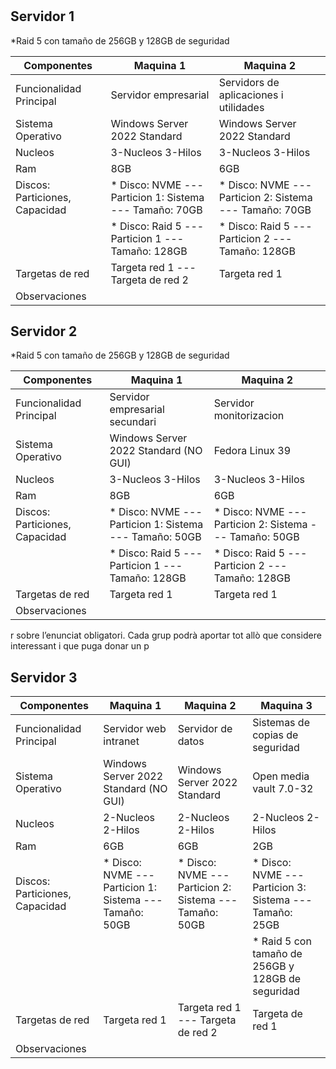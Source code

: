  # 

## Servidor 1

*Raid 5 con tamaño de 256GB y 128GB de seguridad


| Componentes                    | Maquina 1                                                  | Maquina 2                                                     |
|--------------------------------|------------------------------------------------------------|---------------------------------------------                  |
| Funcionalidad Principal        | Servidor empresarial                                       | Servidors de aplicaciones i utilidades                        |
| Sistema Operativo              | Windows Server 2022 Standard                               | Windows Server 2022 Standard                                  |
| Nucleos                        | 3-Nucleos 3-Hilos                                          | 3-Nucleos 3-Hilos                                             |
| Ram                            | 8GB                                                        | 6GB                                                           |
| Discos: Particiones, Capacidad | * Disco: NVME  --- Particion 1: Sistema  --- Tamaño: 70GB  | * Disco: NVME --- Particion 2: Sistema --- Tamaño: 70GB       |
|                                | * Disco: Raid 5 --- Particion 1          --- Tamaño: 128GB | * Disco: Raid 5 --- Particion 2 --- Tamaño: 128GB             |
| Targetas de red                | Targeta red 1 --- Targeta de red 2                         | Targeta red 1                                                 |
| Observaciones                  |                                                            |                                                               |



## Servidor 2

*Raid 5 con tamaño de 256GB y 128GB de seguridad

| Componentes                    | Maquina 1                                                  | Maquina 2                                                     |
|--------------------------------|------------------------------------------------------------|---------------------------------------------------------------|
| Funcionalidad Principal        | Servidor empresarial secundari                             | Servidor monitorizacion                                       |
| Sistema Operativo              | Windows Server 2022 Standard (NO GUI)                      | Fedora Linux 39                                               |
| Nucleos                        | 3-Nucleos 3-Hilos                                          | 3-Nucleos 3-Hilos                                             |
| Ram                            | 8GB                                                        | 6GB                                                           |
| Discos: Particiones, Capacidad | * Disco: NVME --- Particion 1: Sistema --- Tamaño: 50GB    | * Disco: NVME --- Particion 2: Sistema --- Tamaño: 50GB       |
|                                | * Disco: Raid 5 --- Particion 1          --- Tamaño: 128GB | * Disco: Raid 5 --- Particion 2 --- Tamaño: 128GB             |
| Targetas de red                | Targeta red 1                                              | Targeta red 1                                                 |
| Observaciones                  |                                                            |                                                               |   
r sobre l’enunciat
obligatori. Cada grup podrà aportar tot allò que considere interessant i que puga donar un p
## Servidor 3

| Componentes                    | Maquina 1                                                  | Maquina 2                                                     | Maquina 3                                               |
|--------------------------------|------------------------------------------------------------|---------------------------------------------------------------|---------------------------------------------------------|
| Funcionalidad Principal        | Servidor web intranet                                      | Servidor de datos                                             | Sistemas de copias de seguridad                         |
| Sistema Operativo              | Windows Server 2022 Standard (NO GUI)                      |  Windows Server 2022 Standard                                 | Open media vault 7.0-32                                 |
| Nucleos                        | 2-Nucleos 2-Hilos                                          | 2-Nucleos 2-Hilos                                             | 2-Nucleos 2-Hilos                                       |
| Ram                            | 6GB                                                        | 6GB                                                           | 2GB                                                     |
| Discos: Particiones, Capacidad | * Disco: NVME --- Particion 1: Sistema --- Tamaño: 50GB    | * Disco: NVME --- Particion 2: Sistema --- Tamaño: 50GB       | * Disco: NVME --- Particion 3: Sistema --- Tamaño: 25GB |
|                                |                                                            |                                                               | * Raid 5 con tamaño de 256GB y 128GB de seguridad       |
| Targetas de red                | Targeta red 1                                              | Targeta red 1 --- Targeta de red 2                            | Targeta de red 1                                        |
| Observaciones                  |                                                            |                                                               |                                                         




